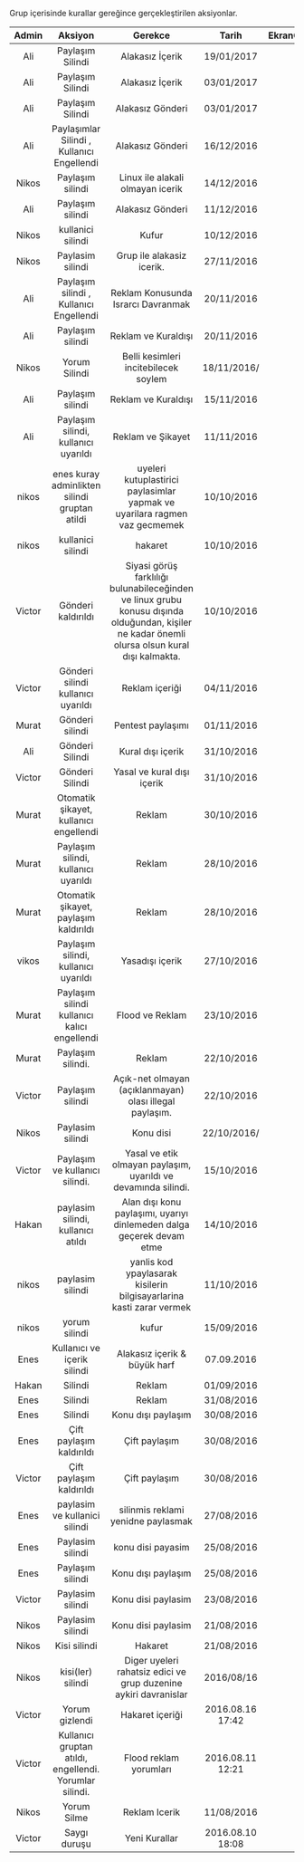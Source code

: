 Grup içerisinde kurallar gereğince gerçekleştirilen aksiyonlar.

|Admin|Aksiyon|Gerekce|Tarih|EkranGoruntusu|
|:--:|:--:|:--:|:--:|:--:|
|Ali| Paylaşım Silindi| Alakasız İçerik | 19/01/2017 | ![](http://i.hizliresim.com/o0mN2m.png) |
|Ali| Paylaşım Silindi| Alakasız İçerik | 03/01/2017 | ![](http://i.hizliresim.com/m4MQ02.png) |
|Ali| Paylaşım Silindi| Alakasız Gönderi | 03/01/2017 | ![](http://i.hizliresim.com/BvaqjG.png) |
|Ali| Paylaşımlar Silindi , Kullanıcı Engellendi| Alakasız Gönderi | 16/12/2016 | ![](http://i.hizliresim.com/Jq25bj.png) |
|Nikos|Paylaşım silindi|Linux ile alakali olmayan icerik|14/12/2016|![](http://i.imgur.com/Edfn0YW.png)|
|Ali| Paylaşım silindi| Alakasız Gönderi | 11/12/2016 | ![](http://i.hizliresim.com/g2ZBD5.png) |
|Nikos|kullanici silindi|Kufur|10/12/2016|![](http://i.imgur.com/X8vc0h8.png)|
|Nikos|Paylasim silindi|Grup ile alakasiz icerik.|27/11/2016|![](http://i.imgur.com/oF6tOHS.png)|
|Ali| Paylaşım silindi , Kullanıcı Engellendi| Reklam Konusunda Israrcı Davranmak | 20/11/2016 | ![](http://i.hizliresim.com/YqM32j.png) |
|Ali| Paylaşım silindi| Reklam ve Kuraldışı | 20/11/2016 | ![](http://i.hizliresim.com/bk45an.png) |
|Nikos|Yorum Silindi|Belli kesimleri incitebilecek soylem|18/11/2016/|![](http://i.imgur.com/TL1Zf5r.png)|
|Ali| Paylaşım silindi| Reklam ve Kuraldışı | 15/11/2016 | ![](http://i.hizliresim.com/77EJvN.jpg) |
|Ali| Paylaşım silindi, kullanıcı uyarıldı | Reklam ve Şikayet | 11/11/2016 | ![](http://i.hizliresim.com/nEv29M.png) |
|nikos|enes kuray adminlikten silindi gruptan atildi|uyeleri kutuplastirici paylasimlar yapmak ve uyarilara ragmen vaz gecmemek|10/10/2016
|nikos| kullanici silindi|hakaret|10/10/2016|![](http://i.imgur.com/Ikk6Ze1.png)
|Victor| Gönderi kaldırıldı | Siyasi görüş farklılığı bulunabileceğinden ve linux grubu konusu dışında olduğundan, kişiler ne kadar önemli olursa olsun kural dışı kalmakta. | 10/10/2016 | ![](http://image.prntscr.com/image/26d884cc718d4023a55185fb7592b75b.png)
|Victor| Gönderi silindi kullanıcı uyarıldı| Reklam içeriği | 04/11/2016 | ![](http://image.prntscr.com/image/3e28733111ce4a798879bc99ae93045e.png) |
|Murat| Gönderi silindi | Pentest paylaşımı | 01/11/2016 | ![](http://i.imgur.com/rASAHag.png) |
|Ali| Gönderi Silindi | Kural dışı içerik | 31/10/2016 | ![](http://i.imgur.com/X9tmqRL.png) |
|Victor| Gönderi Silindi | Yasal ve kural dışı içerik | 31/10/2016 | ![](http://image.prntscr.com/image/4746482b1a624d439e56f1634e46f21d.png) |
|Murat| Otomatik şikayet, kullanıcı engellendi | Reklam | 30/10/2016 | ![](http://i.imgur.com/2fy33RN.png) |
|Murat| Paylaşım silindi, kullanıcı uyarıldı | Reklam | 28/10/2016 | ![](http://i.imgur.com/JD73QN4.png) |
|Murat| Otomatik şikayet, paylaşım kaldırıldı | Reklam | 28/10/2016 | ![](http://i.imgur.com/6Ilpzfw.png) |
|vikos| Paylaşım silindi, kullanıcı uyarıldı | Yasadışı içerik | 27/10/2016 | ![](https://files.slack.com/files-pri/T255MGWKV-F2V4N1G4Q/screenshot_2016-10-27-20-22-30.png?pub_secret=1ec88c0eea) |
|Murat| Paylaşım silindi kullanıcı kalıcı engellendi | Flood ve Reklam | 23/10/2016 | ![](http://i.imgur.com/zfB0DS1.png) |
|Murat| Paylaşım silindi.| Reklam| 22/10/2016 | ![](http://i.imgur.com/eDxj6mZ.jpg) |
|Victor| Paylaşım silindi | Açık-net olmayan (açıklanmayan) olası illegal paylaşım. | 22/10/2016 | ![](https://files.slack.com/files-pri/T255MGWKV-F2ST093A4/pasted_image_at_2016_10_22_06_01_pm.png?pub_secret=cd49e59528) |
|Nikos|Paylasim silindi|Konu disi|22/10/2016/|![](https://files.slack.com/files-pri/T255MGWKV-F2SP9NWDU/screenshot_2016-10-22-00-53-15.png?pub_secret=0c00d2e313)|
|Victor| Paylaşım ve kullanıcı silindi. | Yasal ve etik olmayan paylaşım, uyarıldı ve devamında silindi. | 15/10/2016 | ![](http://image.prntscr.com/image/1238e5d3f23c492398b061b035d605da.png)|
|Hakan|paylasim silindi, kullanıcı atıldı| Alan dışı konu paylaşımı, uyarıyı dinlemeden dalga geçerek devam etme |14/10/2016|![](http://image.prntscr.com/image/92c5b1faf1334f6d8b6d999e2b4d78af.png)|
|nikos|paylasim silindi|yanlis kod ypaylasarak kisilerin bilgisayarlarina kasti zarar vermek|11/10/2016|![](http://i.imgur.com/QaDr9Ws.png)|
|nikos|yorum silindi| kufur | 15/09/2016|![](http://i.imgur.com/U5oNaCC.png)|
|Enes| Kullanıcı ve içerik silindi| Alakasız içerik & büyük harf | 07.09.2016 | ![](http://image.prntscr.com/image/05c8148e950d435eb1391a74a39cbb29.jpeg) |
|Hakan| Silindi| Reklam | 01/09/2016 | ![](http://image.prntscr.com/image/f897558195334de59bf453e962c302c1.jpeg)|
|Enes| Silindi | Reklam | 31/08/2016 | ![](http://image.prntscr.com/image/b84b8bf9b76f4e529a1b7b19d8e30b09.png)|
|Enes| Silindi | Konu dışı paylaşım| 30/08/2016| ![](http://image.prntscr.com/image/d1c4b9d71c0d4755b939e4eb9d10689c.jpeg)|
|Enes| Çift paylaşım kaldırıldı | Çift paylaşım | 30/08/2016 | ![](http://image.prntscr.com/image/84563db6dc9045079cc950716c83940c.jpeg)|
|Victor| Çift paylaşım kaldırıldı| Çift paylaşım | 30/08/2016| ![](http://image.prntscr.com/image/d802a932f1e64c56b5924bfa917223ef.jpeg)|
|Enes|paylasim ve kullanici silindi|silinmis reklami yenidne paylasmak|27/08/2016|![](http://i.imgur.com/COcyTTD.jpg)|
|Enes|Paylasim silindi|konu disi payasim|25/08/2016|![](https://scontent.xx.fbcdn.net/v/t34.0-0/p206x206/14138371_1017836271662373_1782299990_n.png?oh=c217c40790b37913629e9a30ea251f58&oe=57C10EA2)![](https://scontent.xx.fbcdn.net/v/t34.0-0/p206x206/14101641_1017836278329039_184756840_n.png?oh=0603ddda41d238dc3e59de504435f468&oe=57C10F84)|
|Enes|Paylaşım silindi|Konu dışı paylaşım|25/08/2016|![](http://image.prntscr.com/image/1a4d5ebacc24443b91f8a993e7627892.png)
|Victor|Paylasim silindi|Konu disi paylasim|23/08/2016|![](https://scontent.xx.fbcdn.net/v/t34.0-12/14102107_743301045812852_931894710_n.png?oh=3c8ac1580de4870c4abbc4e0f824c47d&oe=57BDC9E0)
|Nikos|Paylasim silindi|Konu disi paylasim|21/08/2016|![](http://i.imgur.com/AbqH98W.png)|
|Nikos|Kisi silindi|Hakaret|21/08/2016|![](http://i.imgur.com/ZVoyk8H.png)|
|Nikos|kisi(ler) silindi|Diger uyeleri rahatsiz edici ve grup duzenine aykiri davranislar|2016/08/16|![](http://i.imgur.com/qO2fhls.png)|
|Victor| Yorum gizlendi | Hakaret içeriği | 2016.08.16 17:42 | ![](http://image.prntscr.com/image/d8c4fdad8a594b558ce3708ea7e57ce1.jpeg)|
|Victor| Kullanıcı gruptan atıldı, engellendi. Yorumlar silindi. | Flood reklam yorumları | 2016.08.11 12:21 | ![](http://image.prntscr.com/image/0fcd964fc23740b286ed06cdb18dd1a4.jpeg) |
|Nikos|Yorum Silme|Reklam Icerik|11/08/2016|![](http://i.imgur.com/9ggK6TR.png)|
|Victor|Saygı duruşu|Yeni Kurallar|2016.08.10 18:08|![](http://image.prntscr.com/image/83f0c3de374440d9b921fad2e3fbc6a7.jpeg)|
